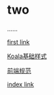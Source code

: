 # two
......

[first link](https://liwanzhen.github.io/two/)

[Koala基础样式](https://github.com/Alsiso/Koala/blob/master/src/normal.css)

[前端规范](http://zjaisino.github.io/plugin.html)

[index link](https://liwanzhen.github.io/two/html/index.html)
